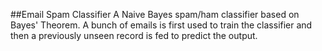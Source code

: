 ##Email Spam Classifier
A Naive Bayes spam/ham classifier based on Bayes' Theorem. A bunch of emails is first used to train the classifier and then a previously unseen record is fed to predict the output.
